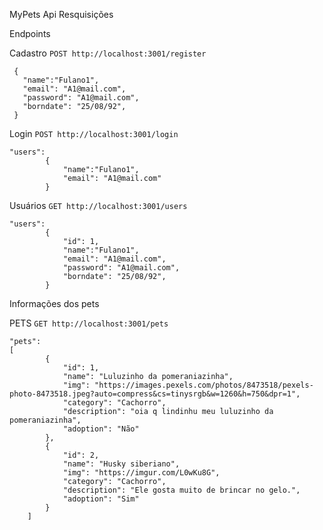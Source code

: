 MyPets Api Resquisições

Endpoints

Cadastro
`POST http://localhost:3001/register`

```
 {
   "name":"Fulano1",
   "email": "A1@mail.com",
   "password": "A1@mail.com",
   "borndate": "25/08/92",          
 }
```

Login
`POST http://localhost:3001/login`

```
"users":
        {
            "name":"Fulano1",
            "email": "A1@mail.com"            
        }
```  

Usuários 
`GET http://localhost:3001/users`

```
"users": 
        {
            "id": 1,
            "name":"Fulano1",
            "email": "A1@mail.com",
            "password": "A1@mail.com",
            "borndate": "25/08/92",
        }
 ```      

Informações dos pets

PETS
`GET http://localhost:3001/pets`

```
"pets": 
[
        {
            "id": 1,
            "name": "Luluzinho da pomeraniazinha",
            "img": "https://images.pexels.com/photos/8473518/pexels-photo-8473518.jpeg?auto=compress&cs=tinysrgb&w=1260&h=750&dpr=1",
            "category": "Cachorro",
            "description": "oia q lindinhu meu luluzinho da pomeraniazinha",
            "adoption": "Não"
        },
        {
            "id": 2,
            "name": "Husky siberiano",
            "img": "https://imgur.com/L0wKu8G",
            "category": "Cachorro",
            "description": "Ele gosta muito de brincar no gelo.",
            "adoption": "Sim"
        }
    ]
```
